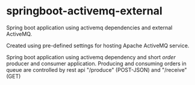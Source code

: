 # springboot-activemq-external
Spring boot application using activemq dependencies and external ActiveMQ. 

Created using pre-defined settings for hosting Apache ActiveMQ service. 

Spring boot application using activemq dependency and short *order* producer and consumer application. Producing and consuming orders in queue are controlled by rest api "/produce" (POST-JSON) and "/receive" (GET) 
